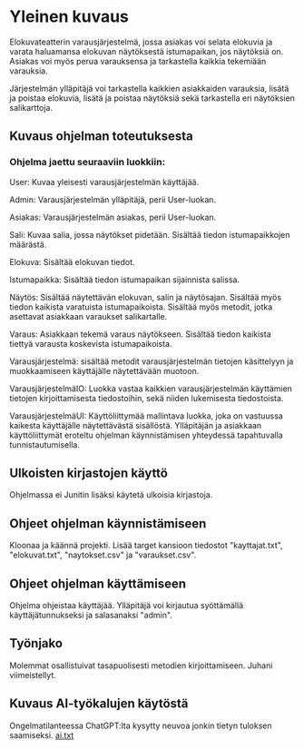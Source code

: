 # Yleinen kuvaus
Elokuvateatterin varausjärjestelmä, jossa asiakas voi selata elokuvia ja varata haluamansa elokuvan näytöksestä istumapaikan, jos näytöksiä on. Asiakas voi myös perua varauksensa ja tarkastella kaikkia tekemiään varauksia.

Järjestelmän ylläpitäjä voi tarkastella kaikkien asiakkaiden varauksia, lisätä ja poistaa elokuvia, lisätä ja poistaa näytöksiä sekä tarkastella eri näytöksien salikarttoja.
## Kuvaus ohjelman toteutuksesta
### Ohjelma jaettu seuraaviin luokkiin:
User: Kuvaa yleisesti varausjärjestelmän käyttäjää.

Admin: Varausjärjestelmän ylläpitäjä, perii User-luokan.

Asiakas: Varausjärjestelmän asiakas, perii User-luokan.

Sali: Kuvaa salia, jossa näytökset pidetään. Sisältää tiedon istumapaikkojen määrästä.

Elokuva: Sisältää elokuvan tiedot.

Istumapaikka: Sisältää tiedon istumapaikan sijainnista salissa.

Näytös: Sisältää näytettävän elokuvan, salin ja näytösajan. Sisältää myös tiedon kaikista varatuista istumapaikoista. Sisältää myös metodit, jotka asettavat asiakkaan varaukset salikartalle.

Varaus: Asiakkaan tekemä varaus näytökseen. Sisältää tiedon kaikista tiettyä varausta koskevista istumapaikoista.

Varausjärjestelmä: sisältää metodit varausjärjestelmän tietojen käsittelyyn ja muokkaamiseen käyttäjälle näytettävään muotoon.

VarausjärjestelmäIO: Luokka vastaa kaikkien varausjärjestelmän käyttämien tietojen kirjoittamisesta tiedostoihin, sekä niiden lukemisesta tiedostoista.

VarausjärjestelmäUI: Käyttöliittymää mallintava luokka, joka on vastuussa kaikesta käyttäjälle näytettävästä sisällöstä. Ylläpitäjän ja asiakkaan käyttöliittymät eroteltu ohjelman käynnistämisen yhteydessä tapahtuvalla tunnistautumisella.

## Ulkoisten kirjastojen käyttö
Ohjelmassa ei Junitin lisäksi käytetä ulkoisia kirjastoja.


## Ohjeet ohjelman käynnistämiseen
Kloonaa ja käännä projekti. Lisää target kansioon tiedostot "kayttajat.txt", "elokuvat.txt", "naytokset.csv" ja "varaukset.csv".


## Ohjeet ohjelman käyttämiseen
Ohjelma ohjeistaa käyttäjää. Ylläpitäjä voi kirjautua syöttämällä käyttäjätunnukseksi ja salasanaksi "admin".

## Työnjako
Molemmat osallistuivat tasapuolisesti metodien kirjoittamiseen. Juhani viimeistellyt.


## Kuvaus AI-työkalujen käytöstä

Ongelmatilanteessa ChatGPT:lta kysytty neuvoa jonkin tietyn tuloksen saamiseksi. [ai.txt](ai.txt)